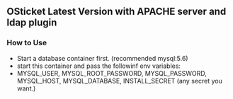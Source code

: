 ## OSticket Latest Version with APACHE server and ldap plugin
###  How to Use
* Start a database container first. (recommended mysql:5.6)
* start this container and pass the followinf env variables:
* MYSQL_USER, MYSQL_ROOT_PASSWORD, MYSQL_PASSWORD, MYSQL_HOST, MYSQL_DATABASE, INSTALL_SECRET (any secret you want.) 
